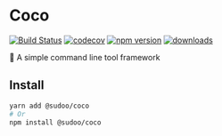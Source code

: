 # Coco

[![Build Status](https://travis-ci.org/SudoDotDog/Coco.svg?branch=master)](https://travis-ci.org/SudoDotDog/Coco)
[![codecov](https://codecov.io/gh/SudoDotDog/Coco/branch/master/graph/badge.svg)](https://codecov.io/gh/SudoDotDog/Coco)
[![npm version](https://badge.fury.io/js/%40sudoo%2Fcoco.svg)](https://www.npmjs.com/package/@sudoo/coco)
[![downloads](https://img.shields.io/npm/dm/@sudoo/coco.svg)](https://www.npmjs.com/package/@sudoo/coco)

:ocean: A simple command line tool framework

## Install

```sh
yarn add @sudoo/coco
# Or
npm install @sudoo/coco
```

